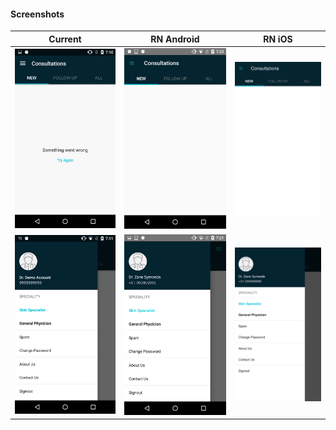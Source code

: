 #### Screenshots

| Current       | RN Android | RN iOS |
| ------------- | ---------- | ------ |
| ![Home](./screenshots/Home.png)  | ![Home](./screenshots/Home-RN-Android.png)  | ![Home](./screenshots/Home-RN-iOS.png) |
| ![Drawer](./screenshots/Drawer.png)  | ![Drawer](./screenshots/Drawer-RN-Android.png)  | ![Drawer](./screenshots/Drawer-RN-iOS.png) |
